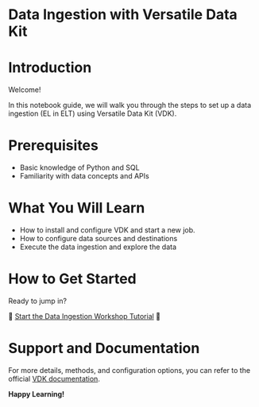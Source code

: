 # Data Ingestion with Versatile Data Kit

# Introduction

Welcome! 

In this notebook guide, we will walk you through the steps to set up a data ingestion (EL in ELT) using Versatile Data Kit (VDK). 

# Prerequisites

- Basic knowledge of Python and SQL
- Familiarity with data concepts and APIs

# What You Will Learn

- How to install and configure VDK and start a new job.
- How to configure data sources and destinations
- Execute the data ingestion and explore the data

# How to Get Started

Ready to jump in?

🚀 [Start the Data Ingestion Workshop Tutorial](https://colab.research.google.com/github/antoniivanov/vdk-demo/blob/main/ingest/Ingest.ipynb) 🚀

# Support and Documentation

For more details, methods, and configuration options, you can refer to the official [VDK documentation](https://github.com/vmware/versatile-data-kit).

**Happy Learning!**



